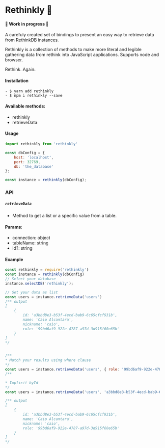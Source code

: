 # Rethinkly 🚀
#### 👷 Work in progress 🚧

A carefuly created set of bindings to present an easy way to retrieve data from RethinkDB instances. 

Rethinkly is a collection of methods to make more literal and legible gathering data from rethink into JavaScript applications. Supports node and browser.

Rethink. Again.

#### Installation
```
- $ yarn add rethinkly
- $ npm i rethinkly --save
```

#### Available methods:
- rethinkly
- retrieveData

#### Usage
```javascript
import rethinkly from 'rethinkly'

const dbConfig = {
	host: 'localhost',
	port: 32769,
	db: 'the_database'
};

const instance = rethinkly(dbConfig);
```
### API

##### `retrieveData`
- Method to get a list or a specific value from a table.

#### Params:
- connection: object
- tableName: string
- id?: string

#### Example
```javascript
const rethinkly = require('rethinkly')
const instance = rethinkly(dbConfig)
// Select your database
instance.selectDB('rethinkly');

// Get your data as list
const users = instance.retrieveData('users')
/** output 
[
    {
        id: 'a3bbd8e3-b53f-4ecd-bab9-6c65cfcf931b',
        name: 'Caio Alcantara',
        nickname: 'caio',
        role: '99bd6af9-922e-4787-a97d-3d915f60e65b'
    }
]
*/


/**
* Match your results using where clause
*/
const users = instance.retrieveData('users', { role: '99bd6af9-922e-4787-a97d-3d915f60e65b' })
/**

* Implicit byId
*/
const users = instance.retrieveData('users', 'a3bbd8e3-b53f-4ecd-bab9-6c65cfcf931b')

/** output 
[
    {
        id: 'a3bbd8e3-b53f-4ecd-bab9-6c65cfcf931b',
        name: 'Caio Alcantara',
        nickname: 'caio',
        role: '99bd6af9-922e-4787-a97d-3d915f60e65b'
    }
]
*/
```
